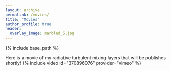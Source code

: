 ```yaml
---
layout: archive
permalink: /movies/
title: "Movies"
author_profile: true
header:
  overlay_image: marbled_5.jpg
---
```

{% include base_path %}

Here is a movie of my radiative turbulent mixing layers that will be publishes shortly!
{% include video id="370896076" provider="vimeo" %}

<!-- 
{% include base_path %}
{% capture written_year %}'None'{% endcapture %}
{% for post in site.posts %}
  {% capture year %}{{ post.date | date: '%Y' }}{% endcapture %}
  {% if year != written_year %}
    <h2 id="{{ year | slugify }}" class="archive__subtitle">{{ year }}</h2>
    {% capture written_year %}{{ year }}{% endcapture %}
  {% endif %}
  {% include archive-single.html %}
{% endfor %}
 -->